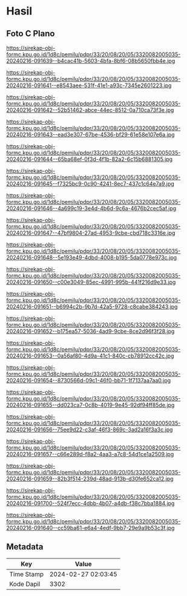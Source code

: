 # Hasil

## Foto C Plano

https://sirekap-obj-formc.kpu.go.id/1d8c/pemilu/pdpr/33/20/08/20/05/3320082005035-20240216-091639--b4cac41b-5603-4bfa-8bf6-08b5650fbb4e.jpg

https://sirekap-obj-formc.kpu.go.id/1d8c/pemilu/pdpr/33/20/08/20/05/3320082005035-20240216-091641--e8543aee-531f-41e1-a93c-7345e2601223.jpg

https://sirekap-obj-formc.kpu.go.id/1d8c/pemilu/pdpr/33/20/08/20/05/3320082005035-20240216-091642--52b51462-abce-44ec-8512-0a710ca73f3e.jpg

https://sirekap-obj-formc.kpu.go.id/1d8c/pemilu/pdpr/33/20/08/20/05/3320082005035-20240216-091643--ead3e307-67be-4536-bf29-61e58e107e6a.jpg

https://sirekap-obj-formc.kpu.go.id/1d8c/pemilu/pdpr/33/20/08/20/05/3320082005035-20240216-091644--65ba68ef-0f3d-4f1b-82a2-6c15b6881305.jpg

https://sirekap-obj-formc.kpu.go.id/1d8c/pemilu/pdpr/33/20/08/20/05/3320082005035-20240216-091645--f7325bc9-0c90-4241-8ec7-437c1c64e7a9.jpg

https://sirekap-obj-formc.kpu.go.id/1d8c/pemilu/pdpr/33/20/08/20/05/3320082005035-20240216-091646--4a699c19-3e4d-4b6d-9c6a-4676b2cec5af.jpg

https://sirekap-obj-formc.kpu.go.id/1d8c/pemilu/pdpr/33/20/08/20/05/3320082005035-20240216-091647--47bf9804-27ad-4953-9cbe-cbd718c3316e.jpg

https://sirekap-obj-formc.kpu.go.id/1d8c/pemilu/pdpr/33/20/08/20/05/3320082005035-20240216-091648--5e193e49-4dbd-4008-b195-5da0778e973c.jpg

https://sirekap-obj-formc.kpu.go.id/1d8c/pemilu/pdpr/33/20/08/20/05/3320082005035-20240216-091650--c00e3049-85ec-4991-995b-441f216d9e33.jpg

https://sirekap-obj-formc.kpu.go.id/1d8c/pemilu/pdpr/33/20/08/20/05/3320082005035-20240216-091651--b6994c2b-9b7d-42a5-9728-c8cabe384243.jpg

https://sirekap-obj-formc.kpu.go.id/1d8c/pemilu/pdpr/33/20/08/20/05/3320082005035-20240216-091652--b175ea57-5036-4ad9-9cbe-8ce2d96f3f28.jpg

https://sirekap-obj-formc.kpu.go.id/1d8c/pemilu/pdpr/33/20/08/20/05/3320082005035-20240216-091653--0a56af80-4d9a-41c1-840c-cb78912cc42c.jpg

https://sirekap-obj-formc.kpu.go.id/1d8c/pemilu/pdpr/33/20/08/20/05/3320082005035-20240216-091654--8730566d-09c1-46f0-bb71-1f7137aa7aa0.jpg

https://sirekap-obj-formc.kpu.go.id/1d8c/pemilu/pdpr/33/20/08/20/05/3320082005035-20240216-091655--dd023ca7-0c8b-4019-9e45-92df94ff85de.jpg

https://sirekap-obj-formc.kpu.go.id/1d8c/pemilu/pdpr/33/20/08/20/05/3320082005035-20240216-091656--75ee9d22-c3af-46f3-869c-3ad2a16f3a3c.jpg

https://sirekap-obj-formc.kpu.go.id/1d8c/pemilu/pdpr/33/20/08/20/05/3320082005035-20240216-091657--c66e289d-f8a2-4aa3-a7c8-54d1ce1a2509.jpg

https://sirekap-obj-formc.kpu.go.id/1d8c/pemilu/pdpr/33/20/08/20/05/3320082005035-20240216-091659--82b3f514-239d-48ad-913b-d30fe652ca12.jpg

https://sirekap-obj-formc.kpu.go.id/1d8c/pemilu/pdpr/33/20/08/20/05/3320082005035-20240216-091700--524f7ecc-4dbb-4b07-a4db-f38c7bba1884.jpg

https://sirekap-obj-formc.kpu.go.id/1d8c/pemilu/pdpr/33/20/08/20/05/3320082005035-20240216-091640--cc59ba61-e6a4-4edf-9bb7-29e9a9b53c3f.jpg


## Metadata

| Key        | Value               |
| ---------- | ------------------- |
| Time Stamp | 2024-02-27 02:03:45 |
| Kode Dapil | 3302                |




